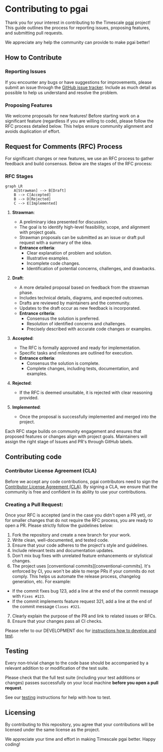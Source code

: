 # Contributing to pgai

Thank you for your interest in contributing to the Timescale [pgai](https://github.com/timescale/pgai) project! This guide outlines the process for reporting issues, proposing features, and submitting pull requests.

We appreciate any help the community can provide to make pgai better!

## How to Contribute

### Reporting Issues
If you encounter any bugs or have suggestions for improvements, please submit an issue through the [GitHub issue tracker](https://github.com/timescale/pgai/issues). Include as much detail as possible to help us understand and resolve the problem.

### Proposing Features
We welcome proposals for new features! Before starting work on a significant feature (regardless if you are willing to code), please follow the RFC process detailed below. This helps ensure community alignment and avoids duplication of effort.

## Request for Comments (RFC) Process

For significant changes or new features, we use an RFC process to gather feedback and build consensus. Below are the stages of the RFC process:

### RFC Stages

```mermaid
graph LR
    A[Strawman] --> B[Draft]
    B --> C[Accepted]
    B --> D[Rejected]
    C --> E[Implemented]
```

1. **Strawman**:
   - A preliminary idea presented for discussion.
   - The goal is to identify high-level feasibility, scope, and alignment with project goals.
   - Strawman proposals can be submitted as an issue or draft pull request with a summary of the idea.
   - **Entrance criteria**:
     - Clear explanation of problem and solution.
     - Illustrative examples.
     - Incomplete code changes.
     - Identification of potential concerns, challenges, and drawbacks.

2. **Draft**:
   - A more detailed proposal based on feedback from the strawman phase.
   - Includes technical details, diagrams, and expected outcomes.
   - Drafts are reviewed by maintainers and the community.
   - Updates to the draft occur as new feedback is incorporated.
   - **Entrance criteria**:
     - Consensus the solution is preferred.
     - Resolution of identified concerns and challenges.
     - Precisely described with accurate code changes or examples.

3. **Accepted**:
   - The RFC is formally approved and ready for implementation.
   - Specific tasks and milestones are outlined for execution.
   - **Entrance criteria**:
     - Consensus the solution is complete.
     - Complete changes, including tests, documentation, and examples.

4. **Rejected**:
   - If the RFC is deemed unsuitable, it is rejected with clear reasoning provided.

5. **Implemented**:
   - Once the proposal is successfully implemented and merged into the project.

Each RFC stage builds on community engagement and ensures that proposed features or changes align with project goals.
Maintainers will assign the right stage of Issues and PR's through GitHub labels.

## Contributing code

### Contributor License Agreement (CLA)

Before we accept any code contributions, pgai contributors need to sign the [Contributor License Agreement (CLA)](https://cla-assistant.io/timescale/pgai). By signing a CLA, we ensure that the community is free and confident in its ability to use your contributions.

### Creating a Pull Request:

Once your RFC is accepted (and in the case you didn't open a PR yet), or for smaller changes that do not require the RFC process, you are ready to open a PR.
Please strictly follow the guidelines below:

1. Fork the repository and create a new branch for your work.
2. Write clean, well-documented, and tested code.
3. Ensure that your code adheres to the project's style and guidelines. 
4. Include relevant tests and documentation updates.
5. Don't mix bug fixes with unrelated feature enhancements or stylistical changes.
6. The project uses [conventional commits][conventional-commits]. It's enforced by CI, you won't be able to merge PRs if your commits do not comply. This helps us automate the release process, changelog generation, etc. For example:
  - If the commit fixes bug 123, add a line at the end of the commit message with  `Fixes #123`.
  - If the commit implements feature request 321, add a line at the end of the commit message `Closes #321`.
7. Clearly explain the purpose of the PR and link to related issues or RFCs.
8. Ensure that your changes pass all CI checks.

Please refer to our DEVELOPMENT doc for [instructions how to develop and test](https://github.com/timescale/pgai/blob/main/DEVELOPMENT.md).

## Testing

Every non-trivial change to the code base should be accompanied by a
relevant addition to or modification of the test suite.

Please check that the full test suite (including your test additions
or changes) passes successfully on your local machine **before you
open a pull request**.

See our [testing](./DEVELOPMENT.md#test-your-pgai-changes)
instructions for help with how to test.

## Licensing

By contributing to this repository, you agree that your contributions will be licensed under the same license as the project.

We appreciate your time and effort in making Timescale pgai better. Happy coding!